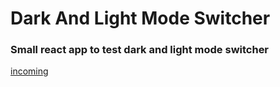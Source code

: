 # Dark And Light Mode Switcher

### Small react app to test dark and light mode switcher

[incoming](https://www.incoming.com)